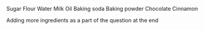 Sugar
Flour
Water
Milk
Oil
Baking soda
Baking powder
Chocolate
Cinnamon

Adding more ingredients as a part of the question at the end
